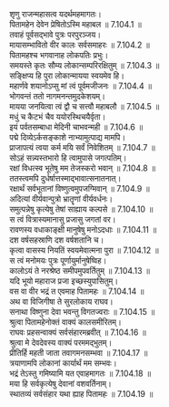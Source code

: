 

  
शृणु राजन्महासत्व यदर्थमहमागतः।  
पितामहेन देवेन प्रेषितोऽस्मि महाबल ॥ 7.104.1 ॥   
तवाहं पूर्वसद्भावे पुत्रः परपुरञ्जय।  
मायासम्भावितो वीर कालः सर्वसमाहरः ॥ 7.104.2 ॥   
पितामहश्च भगवानाह लोकपतिः प्रभुः।  
समयस्ते कृतः सौम्य लोकान्सम्परिरक्षितुम् ॥ 7.104.3 ॥   
सङ्क्षिप्य हि पुरा लोकान्मायया स्वयमेव हि।  
महार्णवे शयानोऽप्सु मां त्वं पूर्वमजीजनः ॥ 7.104.4 ॥   
भोगवन्तं ततो नागमनन्तमुदकेशयम्।  
मायया जनयित्वा त्वं द्वौ च सत्त्वौ महाबलौ ॥ 7.104.5 ॥   
मधुं च कैटभं चैव ययोरस्थिचयैर्वृता।  
इयं पर्वतसम्बाधा मेदिनी चाभवन्मही ॥ 7.104.6 ॥   
पद्मे दिव्येऽर्कसङ्काशे नाभ्यामुत्पाद्य मामपि।  
प्राजापत्यं त्वया कर्म मयि सर्वं निवेशितम् ॥ 7.104.7 ॥   
सोऽहं सन्न्यस्तभारो हि त्वामुपासे जगत्पतिम्।  
रक्षां विधत्स्व भूतेषु मम तेजस्करो भवान् ॥ 7.104.8 ॥   
ततस्त्वमपि दुर्धर्षात्तस्माद्भावात्सनातनात्।  
रक्षार्थं सर्वभूतानां विष्णुत्वमुपजग्मिवान् ॥ 7.104.9 ॥   
अदित्यां वीर्यवान्पुत्रो भ्रातॄणां वीर्यवर्धनः।  
समुत्पन्नेषु कृत्येषु तेषां साह्याय कल्पसे ॥ 7.104.10 ॥   
स त्वं वित्रास्यमानासु प्रजासु जगतां वर।  
रावणस्य वधाकाङ्क्षी मानुषेषु मनोऽदधाः ॥ 7.104.11 ॥   
दश वर्षसहस्राणि दश वर्षशतानि च।  
कृत्वा वासस्य नियतिं स्वयमेवात्मना पुरा ॥ 7.104.12 ॥   
स त्वं मनोमयः पुत्रः पूर्णायुर्मानुषेष्विह।  
कालोऽयं ते नरश्रेष्ठ समीपमुपवर्तितुम् ॥ 7.104.13 ॥   
यदि भूयो महाराज प्रजा इच्छस्युपासितुम्।  
वस वा वीर भद्रं त एवमाह पितामहः ॥ 7.104.14 ॥   
अथ वा विजिगीषा ते सुरलोकाय राघव।  
सनाथा विष्णुना देवा भवन्तु विगतज्वराः ॥ 7.104.15 ॥   
श्रुत्वा पितामहेनोक्तं वाक्यं कालसमीरितम्।  
राघवः प्रहसन्वाक्यं सर्वसंहारमब्रवीत् ॥ 7.104.16 ॥   
श्रुत्वा मे देवदेवस्य वाक्यं परममद्भुतम्।  
प्रीतिर्हि महती जाता तवागमनसम्भवा ॥ 7.104.17 ॥   
त्रयाणामपि लोकानां कार्यार्थं मम सम्भवः।  
भद्रं तेऽस्तु गमिष्यामि यत एवाहमागतः ॥ 7.104.18 ॥   
मया हि सर्वकृत्येषु देवानां वशवर्तिनाम्।  
स्थातव्यं सर्वसंहार यथा ह्याह पितामहः ॥ 7.104.19 ॥   
